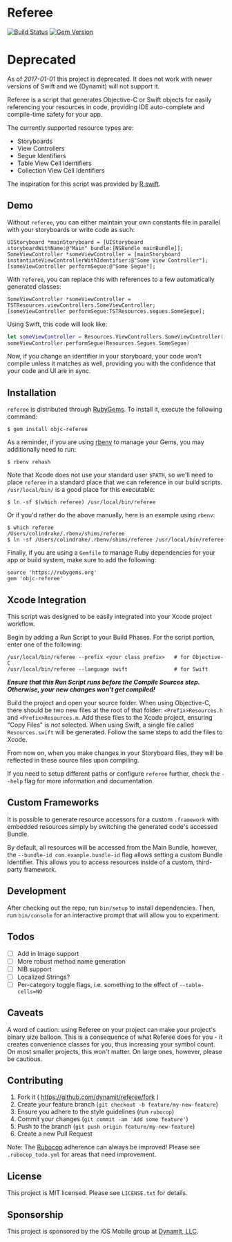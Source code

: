 # Referee

[![Build Status](https://travis-ci.org/Dynamit/referee.svg?branch=master)](https://travis-ci.org/Dynamit/referee) [![Gem Version](https://badge.fury.io/rb/objc-referee.svg)](http://badge.fury.io/rb/objc-referee)

# Deprecated

As of *2017-01-01* this project is deprecated. It does not work with newer versions of Swift and we (Dynamit) will not support it.

Referee is a script that generates Objective-C or Swift objects for easily referencing your resources in code, providing IDE auto-complete and compile-time safety for your app.

The currently supported resource types are:

- Storyboards
- View Controllers
- Segue Identifiers
- Table View Cell Identifiers
- Collection View Cell Identifiers

The inspiration for this script was provided by [R.swift](https://github.com/mac-cain13/R.swift).

## Demo

Without `referee`, you can either maintain your own constants file in parallel with your storyboards or write code as such:

```objc
UIStoryboard *mainStoryboard = [UIStoryboard storyboardWithName:@"Main" bundle:[NSBundle mainBundle]];
SomeViewController *someViewController = [mainStoryboard instantiateViewControllerWithIdentifier:@"Some View Controller"];
[someViewController performSegue:@"Some Segue"];
```

With `referee`, you can replace this with references to a few automatically generated classes:

```objc
SomeViewController *someViewController = TSTResources.viewControllers.SomeViewController;
[someViewController performSegue:TSTResources.segues.SomeSegue];
```

Using Swift, this code will look like:

```swift
let someViewController = Resources.ViewControllers.SomeViewController()
someViewController.performSegue(Resources.Segues.SomeSegue)
```

Now, if you change an identifier in your storyboard, your code won't compile unless it matches as well, providing you with the confidence that your code and UI are in sync.

## Installation

`referee` is distributed through [RubyGems](https://rubygems.org/). To install it, execute the following command:

    $ gem install objc-referee

As a reminder, if you are using [rbenv](https://github.com/sstephenson/rbenv) to manage your Gems, you may additionally need to run:

    $ rbenv rehash

Note that Xcode does not use your standard user `$PATH`, so we'll need to place `referee` in a standard place that we can reference in our build scripts. `/usr/local/bin/` is a good place for this executable:

    $ ln -sf $(which referee) /usr/local/bin/referee

Or if you'd rather do the above manually, here is an example using `rbenv`:

    $ which referee
    /Users/colindrake/.rbenv/shims/referee
    $ ln -sf /Users/colindrake/.rbenv/shims/referee /usr/local/bin/referee

Finally, if you are using a `Gemfile` to manage Ruby dependencies for your app or build system, make sure to add the following:

    source 'https://rubygems.org'
    gem 'objc-referee'

## Xcode Integration
This script was designed to be easily integrated into your Xcode project workflow.

Begin by adding a Run Script to your Build Phases. For the script portion, enter one of the following:

    /usr/local/bin/referee --prefix <your class prefix>   # for Objective-C
    /usr/local/bin/referee --language swift               # for Swift

_**Ensure that this Run Script runs before the Compile Sources step. Otherwise, your new changes won't get compiled!**_

Build the project and open your source folder. When using Objective-C, there should be two new files at the root of that folder: `<Prefix>Resources.h` and `<Prefix>Resources.m`. Add these files to the Xcode project, ensuring "Copy Files" is _not_ selected. When using Swift, a single file called `Resources.swift` will be generated. Follow the same steps to add the files to Xcode.

From now on, when you make changes in your Storyboard files, they will be reflected in these source files upon compiling.

If you need to setup different paths or configure `referee` further, check the `--help` flag for more information and documentation.

## Custom Frameworks
It is possible to generate resource accessors for a custom `.framework` with embedded resources simply by switching the generated code's accessed Bundle.

By default, all resources will be accessed from the Main Bundle, however, the `--bundle-id com.example.bundle-id` flag allows setting a custom Bundle Identifier. This allows you to access resources inside of a custom, third-party framework.

## Development

After checking out the repo, run `bin/setup` to install dependencies. Then, run `bin/console` for an interactive prompt that will allow you to experiment.

## Todos

- [ ] Add in Image support
- [ ] More robust method name generation
- [ ] NIB support
- [ ] Localized Strings?
- [ ] Per-category toggle flags, i.e. something to the effect of `--table-cells=NO`

## Caveats

A word of caution: using Referee on your project can make your project's binary size balloon. This is a consequence of what Referee does for you - it creates convenience classes for you, thus increasing your symbol count. On most smaller projects, this won't matter. On large ones, however, please be cautious.

## Contributing

1. Fork it ( https://github.com/dynamit/referee/fork )
2. Create your feature branch (`git checkout -b feature/my-new-feature`)
3. Ensure you adhere to the style guidelines (run `rubocop`)
4. Commit your changes (`git commit -am 'Add some feature'`)
5. Push to the branch (`git push origin feature/my-new-feature`)
6. Create a new Pull Request

Note: The [Rubocop](https://github.com/bbatsov/rubocop) adherence can always be improved! Please see `.rubocop_todo.yml` for areas that need improvement.

## License

This project is MIT licensed. Please see `LICENSE.txt` for details.

## Sponsorship

This project is sponsored by the iOS Mobile group at [Dynamit, LLC](http://dynamit.com).
